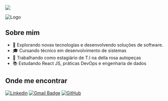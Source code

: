 ![](https://komarev.com/ghpvc/?username=RaulMatarazo&color=006bed)

![Logo](https://media.licdn.com/dms/image/v2/D4D16AQG3cmebYfFKvg/profile-displaybackgroundimage-shrink_350_1400/profile-displaybackgroundimage-shrink_350_1400/0/1732021285352?e=1737590400&v=beta&t=wLc36AKfa5LJVJdQ_rduM8KeUSWr9D4anm3qq6Qut1Q)

## Sobre mim

- 🤔 Explorando novas tecnologias e desenvolvendo soluções de software.
- 🎓 Cursando técnico em desenvolvimento de sistemas
- 💼 Trabalhando como estagiário de T.I na della rosa autopeças
- 📚 Estudando React JS, práticas DevOps e engenharia de dados

## Onde me encontrar

[![Linkedin](https://img.shields.io/badge/-LinkedIn-blue?style=flat-square&logo=Linkedin&logoColor=white&link=LINK-DO-SEU-LINKEDIN)](https://www.linkedin.com/in/raululrichmatarazo/)
[![Gmail Badge](https://img.shields.io/badge/-Gmail-006bed?style=flat-square&logo=Gmail&logoColor=white&link=mailto:SEU-EMAIL)](mailto:raul.ulrich.matarazo@gmail.com)
[![GitHub](https://img.shields.io/github/followers/RaulMatarazo?label=follow&style=social)](https://github.com/RaulMatarazo)
